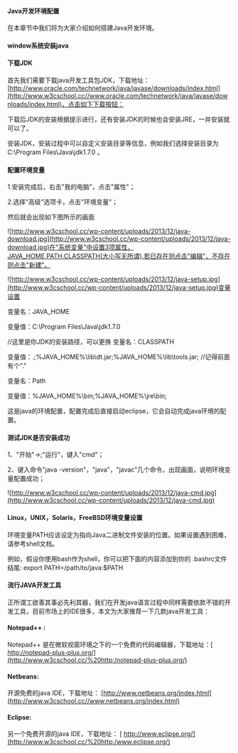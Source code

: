  
#### Java开发环境配置

 在本章节中我们将为大家介绍如何搭建Java开发环境。

 

#### window系统安装java

 
#### 下载JDK

 首先我们需要下载java开发工具包JDK，下载地址：[http://www.oracle.com/technetwork/java/javase/downloads/index.html](http://www.w3cschool.cc//www.oracle.com/technetwork/java/javase/downloads/index.html)，点击如下下载按钮：

 下载后JDK的安装根据提示进行，还有安装JDK的时候也会安装JRE，一并安装就可以了。 

 安装JDK，安装过程中可以自定义安装目录等信息，例如我们选择安装目录为C:\Program Files\Java\jdk1.7.0 。 

 
#### 配置环境变量

 1.安装完成后，右击"我的电脑"，点击"属性"；

 2.选择"高级"选项卡，点击"环境变量"；

 然后就会出现如下图所示的画面

 ![http://www.w3cschool.cc/wp-content/uploads/2013/12/java-download.jpg](http://www.w3cschool.cc/wp-content/uploads/2013/12/java-download.jpg)在"系统变量"中设置3项属性，JAVA_HOME,PATH,CLASSPATH(大小写无所谓),若已存在则点击"编辑"，不存在则点击"新建"。

 ![http://www.w3cschool.cc/wp-content/uploads/2013/12/java-setup.jpg](http://www.w3cschool.cc/wp-content/uploads/2013/12/java-setup.jpg)变量设置

 
 变量名：JAVA_HOME 

 变量值：C:\Program Files\Java\jdk1.7.0

 //这里是你JDK的安装路径，可以更换 
 变量名：CLASSPATH 

 变量值：.;%JAVA_HOME%\lib\dt.jar;%JAVA_HOME%\lib\tools.jar; //记得前面有个"."



 变量名：Path 

 变量值：%JAVA_HOME%\bin;%JAVA_HOME%\jre\bin;


这是java的环境配置，配置完成后直接启动eclipse，它会自动完成java环境的配置。

 
#### 测试JDK是否安装成功

 1、"开始"->;"运行"，键入"cmd"；

 2、键入命令"java -version"，"java"，"javac"几个命令，出现画面，说明环境变量配置成功；

 ![http://www.w3cschool.cc/wp-content/uploads/2013/12/java-cmd.jpg](http://www.w3cschool.cc/wp-content/uploads/2013/12/java-cmd.jpg)

#### Linux，UNIX，Solaris，FreeBSD环境变量设置

 环境变量PATH应该设定为指向Java二进制文件安装的位置。如果设置遇到困难，请参考shell文档。

  例如，假设你使用bash作为shell，你可以把下面的内容添加到你的 .bashrc文件结尾: export PATH=/path/to/java:$PATH 

 

#### 流行JAVA开发工具

 正所谓工欲善其事必先利其器，我们在开发java语言过程中同样需要依款不错的开发工具，目前市场上的IDE很多，本文为大家推荐一下几款java开发工具：

 



#### Notepad++ : 

Notepad++ 是在微软视窗环境之下的一个免费的代码编辑器，下载地址：[ http://notepad-plus-plus.org/](http://www.w3cschool.cc/%20http:/notepad-plus-plus.org/)

 


#### Netbeans:

开源免费的java IDE，下载地址： [http://www.netbeans.org/index.html](http://www.w3cschool.cc//www.netbeans.org/index.html)

 


#### Eclipse:

另一个免费开源的java IDE，下载地址： [ http://www.eclipse.org/](http://www.w3cschool.cc/%20http:/www.eclipse.org/)





